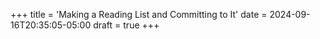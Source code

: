+++
title = 'Making a Reading List and Committing to It'
date = 2024-09-16T20:35:05-05:00
draft = true
+++


